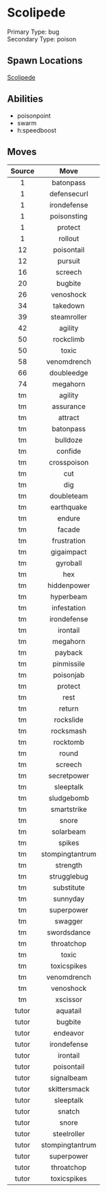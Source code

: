 # Scolipede  
Primary Type: bug  
Secondary Type: poison  
  
## Spawn Locations  
[Scolipede](/data/spawn_presets/scolipede.md)  
  
## Abilities  
  * poisonpoint
  * swarm
  * h:speedboost
  
  
## Moves  
  
| Source | Move |  
|:---:|:---:|  
| 1 | batonpass |  
| 1 | defensecurl |  
| 1 | irondefense |  
| 1 | poisonsting |  
| 1 | protect |  
| 1 | rollout |  
| 12 | poisontail |  
| 12 | pursuit |  
| 16 | screech |  
| 20 | bugbite |  
| 26 | venoshock |  
| 34 | takedown |  
| 39 | steamroller |  
| 42 | agility |  
| 50 | rockclimb |  
| 50 | toxic |  
| 58 | venomdrench |  
| 66 | doubleedge |  
| 74 | megahorn |  
| tm | agility |  
| tm | assurance |  
| tm | attract |  
| tm | batonpass |  
| tm | bulldoze |  
| tm | confide |  
| tm | crosspoison |  
| tm | cut |  
| tm | dig |  
| tm | doubleteam |  
| tm | earthquake |  
| tm | endure |  
| tm | facade |  
| tm | frustration |  
| tm | gigaimpact |  
| tm | gyroball |  
| tm | hex |  
| tm | hiddenpower |  
| tm | hyperbeam |  
| tm | infestation |  
| tm | irondefense |  
| tm | irontail |  
| tm | megahorn |  
| tm | payback |  
| tm | pinmissile |  
| tm | poisonjab |  
| tm | protect |  
| tm | rest |  
| tm | return |  
| tm | rockslide |  
| tm | rocksmash |  
| tm | rocktomb |  
| tm | round |  
| tm | screech |  
| tm | secretpower |  
| tm | sleeptalk |  
| tm | sludgebomb |  
| tm | smartstrike |  
| tm | snore |  
| tm | solarbeam |  
| tm | spikes |  
| tm | stompingtantrum |  
| tm | strength |  
| tm | strugglebug |  
| tm | substitute |  
| tm | sunnyday |  
| tm | superpower |  
| tm | swagger |  
| tm | swordsdance |  
| tm | throatchop |  
| tm | toxic |  
| tm | toxicspikes |  
| tm | venomdrench |  
| tm | venoshock |  
| tm | xscissor |  
| tutor | aquatail |  
| tutor | bugbite |  
| tutor | endeavor |  
| tutor | irondefense |  
| tutor | irontail |  
| tutor | poisontail |  
| tutor | signalbeam |  
| tutor | skittersmack |  
| tutor | sleeptalk |  
| tutor | snatch |  
| tutor | snore |  
| tutor | steelroller |  
| tutor | stompingtantrum |  
| tutor | superpower |  
| tutor | throatchop |  
| tutor | toxicspikes |  
  
